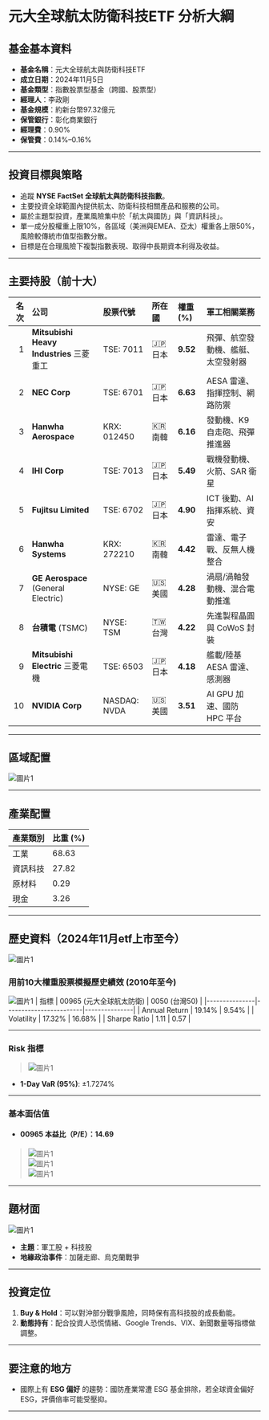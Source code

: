 # 元大全球航太防衛科技ETF 分析大綱

## 基金基本資料

- **基金名稱**：元大全球航太與防衛科技ETF
- **成立日期**：2024年11月5日
- **基金類型**：指數股票型基金（跨國、股票型）
- **經理人**：李政剛
- **基金規模**：約新台幣97.32億元
- **保管銀行**：彰化商業銀行
- **經理費**：0.90%
- **保管費**：0.14%–0.16%

---

## 投資目標與策略

- 追蹤 **NYSE FactSet 全球航太與防衛科技指數**。
- 主要投資全球範圍內提供航太、防衛科技相關產品和服務的公司。
- 屬於主題型投資，產業風險集中於「航太與國防」與「資訊科技」。
- 單一成分股權重上限10%，各區域（美洲與EMEA、亞太）權重各上限50%，風險較傳統市值型指數分散。
- 目標是在合理風險下複製指數表現、取得中長期資本利得及收益。

---

## 主要持股（前十大）


| 名次 | 公司 | 股票代號 | 所在國 | 權重 (%) | 軍工相關業務 |
|----:|:--------------------------------|:-----------|:--------|:--------|:------------------------------------|
| 1 | **Mitsubishi Heavy Industries** 三菱重工 | TSE: 7011 | 🇯🇵 日本 | **9.52** | 飛彈、航空發動機、艦艇、太空發射器 |
| 2 | **NEC Corp** | TSE: 6701 | 🇯🇵 日本 | **6.63** | AESA 雷達、指揮控制、網路防禦 |
| 3 | **Hanwha Aerospace** | KRX: 012450 | 🇰🇷 南韓 | **6.16** | 發動機、K9 自走砲、飛彈推進器 |
| 4 | **IHI Corp** | TSE: 7013 | 🇯🇵 日本 | **5.49** | 戰機發動機、火箭、SAR 衛星 |
| 5 | **Fujitsu Limited** | TSE: 6702 | 🇯🇵 日本 | **4.90** | ICT 後勤、AI 指揮系統、資安 |
| 6 | **Hanwha Systems** | KRX: 272210 | 🇰🇷 南韓 | **4.42** | 雷達、電子戰、反無人機整合 |
| 7 | **GE Aerospace** (General Electric) | NYSE: GE | 🇺🇸 美國 | **4.28** | 渦扇/渦軸發動機、混合電動推進 |
| 8 | **台積電** (TSMC) | NYSE: TSM | 🇹🇼 台灣 | **4.22** | 先進製程晶圓與 CoWoS 封裝 |
| 9 | **Mitsubishi Electric** 三菱電機 | TSE: 6503 | 🇯🇵 日本 | **4.18** | 艦載/陸基 AESA 雷達、感測器 |
| 10 | **NVIDIA Corp** | NASDAQ: NVDA | 🇺🇸 美國 | **3.51** | AI GPU 加速、國防 HPC 平台 |




---

## 區域配置

![圖片1](./image8.png)

---

## 產業配置

| 產業類別   | 比重 (%) |
|----------|--------|
| 工業       | 68.63  |
| 資訊科技    | 27.82  |
| 原材料     | 0.29   |
| 現金       | 3.26   |

---

## 歷史資料（2024年11月etf上市至今）
![圖片1](./image1.png)  
### 用前10大權重股票模擬歷史績效 (2010年至今)
![圖片1](./image2.png)
| 指標          | 00965 (元大全球航太防衛) | 0050 (台灣50) |
|---------------|------------------------|---------------|
| Annual Return | 19.14%                 | 9.54%         |
| Volatility    | 17.32%                 | 16.68%        |
| Sharpe Ratio  | 1.11                   | 0.57          |

---

### Risk 指標

> ![圖片1](./image3.png)
- **1-Day VaR (95%)**: ±1.7274%

---

### 基本面估值

- #### 00965 本益比（P/E）：14.69

> ![圖片1](./image4.png)  
> ![圖片1](./image5.png)  
> ![圖片1](./image6.png)  

---

## 題材面
 ![圖片1](./image9.png)
- **主題**：軍工股 + 科技股
- **地緣政治事件**：加薩走廊、烏克蘭戰爭

---

## 投資定位

1. **Buy & Hold**：可以對沖部分戰爭風險，同時保有高科技股的成長動能。
2. **動態持有**：配合投資人恐慌情緒、Google Trends、VIX、新聞數量等指標做調整。

---

## 要注意的地方

- 國際上有 **ESG 偏好** 的趨勢：國防產業常遭 ESG 基金排除，若全球資金偏好 ESG，評價倍率可能受壓抑。

---
